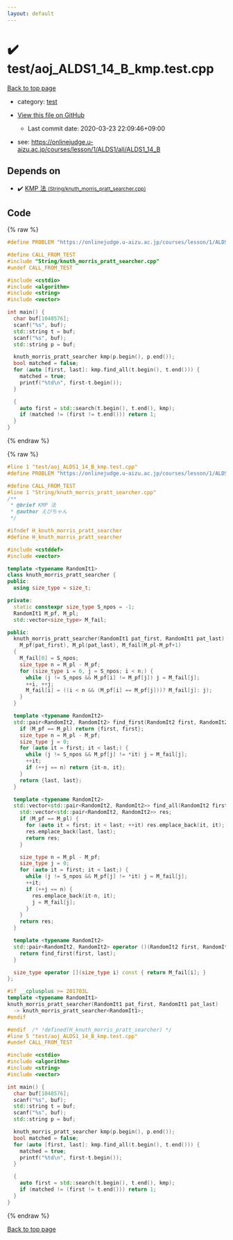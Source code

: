 ```yaml
---
layout: default
---
```


<!-- mathjax config similar to math.stackexchange -->
<script type="text/javascript" async
  src="https://cdnjs.cloudflare.com/ajax/libs/mathjax/2.7.5/MathJax.js?config=TeX-MML-AM_CHTML">
</script>
<script type="text/x-mathjax-config">
  MathJax.Hub.Config({
    TeX: { equationNumbers: { autoNumber: "AMS" }},
    tex2jax: {
      inlineMath: [ ['$','$'] ],
      processEscapes: true
    },
    "HTML-CSS": { matchFontHeight: false },
    displayAlign: "left",
    displayIndent: "2em"
  });
</script>

<script type="text/javascript" src="https://cdnjs.cloudflare.com/ajax/libs/jquery/3.4.1/jquery.min.js"></script>
<script src="https://cdn.jsdelivr.net/npm/jquery-balloon-js@1.1.2/jquery.balloon.min.js" integrity="sha256-ZEYs9VrgAeNuPvs15E39OsyOJaIkXEEt10fzxJ20+2I=" crossorigin="anonymous"></script>
<script type="text/javascript" src="../../assets/js/copy-button.js"></script>
<link rel="stylesheet" href="../../assets/css/copy-button.css" />


# :heavy_check_mark: test/aoj_ALDS1_14_B_kmp.test.cpp

<a href="../../index.html">Back to top page</a>

* category: <a href="../../index.html#098f6bcd4621d373cade4e832627b4f6">test</a>
* <a href="{{ site.github.repository_url }}/blob/master/test/aoj_ALDS1_14_B_kmp.test.cpp">View this file on GitHub</a>
    - Last commit date: 2020-03-23 22:09:46+09:00


* see: <a href="https://onlinejudge.u-aizu.ac.jp/courses/lesson/1/ALDS1/all/ALDS1_14_B">https://onlinejudge.u-aizu.ac.jp/courses/lesson/1/ALDS1/all/ALDS1_14_B</a>


## Depends on

* :heavy_check_mark: <a href="../../library/String/knuth_morris_pratt_searcher.cpp.html">KMP 法 <small>(String/knuth_morris_pratt_searcher.cpp)</small></a>


## Code

<a id="unbundled"></a>
{% raw %}
```cpp
#define PROBLEM "https://onlinejudge.u-aizu.ac.jp/courses/lesson/1/ALDS1/all/ALDS1_14_B"

#define CALL_FROM_TEST
#include "String/knuth_morris_pratt_searcher.cpp"
#undef CALL_FROM_TEST

#include <cstdio>
#include <algorithm>
#include <string>
#include <vector>

int main() {
  char buf[1048576];
  scanf("%s", buf);
  std::string t = buf;
  scanf("%s", buf);
  std::string p = buf;

  knuth_morris_pratt_searcher kmp(p.begin(), p.end());
  bool matched = false;
  for (auto [first, last]: kmp.find_all(t.begin(), t.end())) {
    matched = true;
    printf("%td\n", first-t.begin());
  }

  {
    auto first = std::search(t.begin(), t.end(), kmp);
    if (matched != (first != t.end())) return 1;
  }
}

```
{% endraw %}

<a id="bundled"></a>
{% raw %}
```cpp
#line 1 "test/aoj_ALDS1_14_B_kmp.test.cpp"
#define PROBLEM "https://onlinejudge.u-aizu.ac.jp/courses/lesson/1/ALDS1/all/ALDS1_14_B"

#define CALL_FROM_TEST
#line 1 "String/knuth_morris_pratt_searcher.cpp"
/**
 * @brief KMP 法
 * @author えびちゃん
 */

#ifndef H_knuth_morris_pratt_searcher
#define H_knuth_morris_pratt_searcher

#include <cstddef>
#include <vector>

template <typename RandomIt1>
class knuth_morris_pratt_searcher {
public:
  using size_type = size_t;

private:
  static constexpr size_type S_npos = -1;
  RandomIt1 M_pf, M_pl;
  std::vector<size_type> M_fail;

public:
  knuth_morris_pratt_searcher(RandomIt1 pat_first, RandomIt1 pat_last):
    M_pf(pat_first), M_pl(pat_last), M_fail(M_pl-M_pf+1)
  {
    M_fail[0] = S_npos;
    size_type n = M_pl - M_pf;
    for (size_type i = 0, j = S_npos; i < n;) {
      while (j != S_npos && M_pf[i] != M_pf[j]) j = M_fail[j];
      ++i, ++j;
      M_fail[i] = ((i < n && (M_pf[i] == M_pf[j]))? M_fail[j]: j);
    }
  }

  template <typename RandomIt2>
  std::pair<RandomIt2, RandomIt2> find_first(RandomIt2 first, RandomIt2 last) const {
    if (M_pf == M_pl) return {first, first};
    size_type n = M_pl - M_pf;
    size_type j = 0;
    for (auto it = first; it < last;) {
      while (j != S_npos && M_pf[j] != *it) j = M_fail[j];
      ++it;
      if (++j == n) return {it-n, it};
    }
    return {last, last};
  }

  template <typename RandomIt2>
  std::vector<std::pair<RandomIt2, RandomIt2>> find_all(RandomIt2 first, RandomIt2 last) const {
    std::vector<std::pair<RandomIt2, RandomIt2>> res;
    if (M_pf == M_pl) {
      for (auto it = first; it < last; ++it) res.emplace_back(it, it);
      res.emplace_back(last, last);
      return res;
    }

    size_type n = M_pl - M_pf;
    size_type j = 0;
    for (auto it = first; it < last;) {
      while (j != S_npos && M_pf[j] != *it) j = M_fail[j];
      ++it;
      if (++j == n) {
        res.emplace_back(it-n, it);
        j = M_fail[j];
      }
    }
    return res;
  }

  template <typename RandomIt2>
  std::pair<RandomIt2, RandomIt2> operator ()(RandomIt2 first, RandomIt2 last) const {
    return find_first(first, last);
  }

  size_type operator [](size_type i) const { return M_fail[i]; }
};

#if __cplusplus >= 201703L
template <typename RandomIt1>
knuth_morris_pratt_searcher(RandomIt1 pat_first, RandomIt1 pat_last)
  -> knuth_morris_pratt_searcher<RandomIt1>;
#endif

#endif  /* !defined(H_knuth_morris_pratt_searcher) */
#line 5 "test/aoj_ALDS1_14_B_kmp.test.cpp"
#undef CALL_FROM_TEST

#include <cstdio>
#include <algorithm>
#include <string>
#include <vector>

int main() {
  char buf[1048576];
  scanf("%s", buf);
  std::string t = buf;
  scanf("%s", buf);
  std::string p = buf;

  knuth_morris_pratt_searcher kmp(p.begin(), p.end());
  bool matched = false;
  for (auto [first, last]: kmp.find_all(t.begin(), t.end())) {
    matched = true;
    printf("%td\n", first-t.begin());
  }

  {
    auto first = std::search(t.begin(), t.end(), kmp);
    if (matched != (first != t.end())) return 1;
  }
}

```
{% endraw %}

<a href="../../index.html">Back to top page</a>

